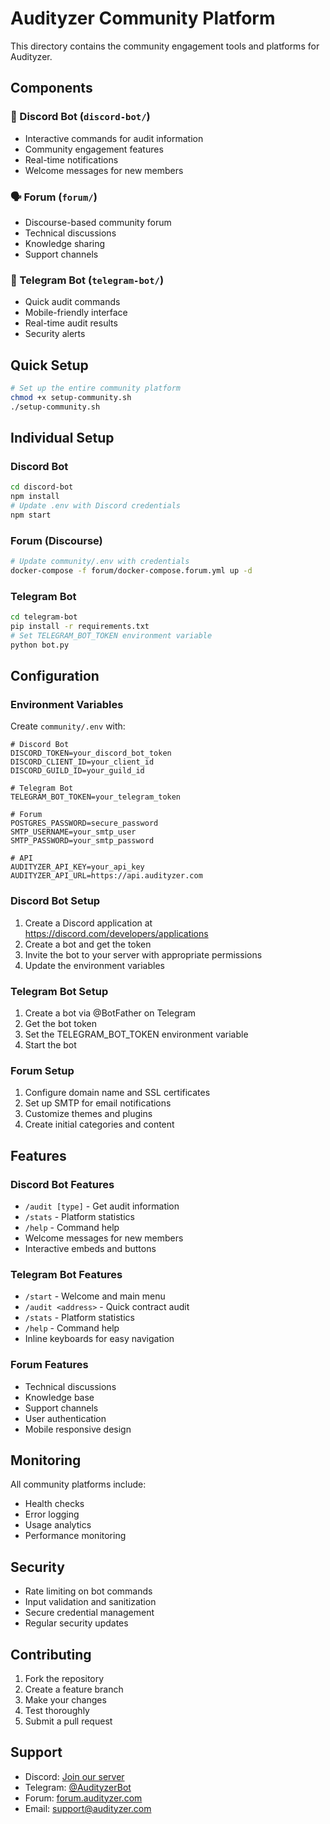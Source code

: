 
# Audityzer Community Platform

This directory contains the community engagement tools and platforms for Audityzer.

## Components

### 🤖 Discord Bot (`discord-bot/`)
- Interactive commands for audit information
- Community engagement features
- Real-time notifications
- Welcome messages for new members

### 🗣️ Forum (`forum/`)
- Discourse-based community forum
- Technical discussions
- Knowledge sharing
- Support channels

### 📱 Telegram Bot (`telegram-bot/`)
- Quick audit commands
- Mobile-friendly interface
- Real-time audit results
- Security alerts

## Quick Setup

```bash
# Set up the entire community platform
chmod +x setup-community.sh
./setup-community.sh
```

## Individual Setup

### Discord Bot
```bash
cd discord-bot
npm install
# Update .env with Discord credentials
npm start
```

### Forum (Discourse)
```bash
# Update community/.env with credentials
docker-compose -f forum/docker-compose.forum.yml up -d
```

### Telegram Bot
```bash
cd telegram-bot
pip install -r requirements.txt
# Set TELEGRAM_BOT_TOKEN environment variable
python bot.py
```

## Configuration

### Environment Variables
Create `community/.env` with:

```env
# Discord Bot
DISCORD_TOKEN=your_discord_bot_token
DISCORD_CLIENT_ID=your_client_id
DISCORD_GUILD_ID=your_guild_id

# Telegram Bot
TELEGRAM_BOT_TOKEN=your_telegram_token

# Forum
POSTGRES_PASSWORD=secure_password
SMTP_USERNAME=your_smtp_user
SMTP_PASSWORD=your_smtp_password

# API
AUDITYZER_API_KEY=your_api_key
AUDITYZER_API_URL=https://api.audityzer.com
```

### Discord Bot Setup
1. Create a Discord application at https://discord.com/developers/applications
2. Create a bot and get the token
3. Invite the bot to your server with appropriate permissions
4. Update the environment variables

### Telegram Bot Setup
1. Create a bot via @BotFather on Telegram
2. Get the bot token
3. Set the TELEGRAM_BOT_TOKEN environment variable
4. Start the bot

### Forum Setup
1. Configure domain name and SSL certificates
2. Set up SMTP for email notifications
3. Customize themes and plugins
4. Create initial categories and content

## Features

### Discord Bot Features
- `/audit [type]` - Get audit information
- `/stats` - Platform statistics
- `/help` - Command help
- Welcome messages for new members
- Interactive embeds and buttons

### Telegram Bot Features
- `/start` - Welcome and main menu
- `/audit <address>` - Quick contract audit
- `/stats` - Platform statistics
- `/help` - Command help
- Inline keyboards for easy navigation

### Forum Features
- Technical discussions
- Knowledge base
- Support channels
- User authentication
- Mobile responsive design

## Monitoring

All community platforms include:
- Health checks
- Error logging
- Usage analytics
- Performance monitoring

## Security

- Rate limiting on bot commands
- Input validation and sanitization
- Secure credential management
- Regular security updates

## Contributing

1. Fork the repository
2. Create a feature branch
3. Make your changes
4. Test thoroughly
5. Submit a pull request

## Support

- Discord: [Join our server](https://discord.gg/audityzer)
- Telegram: [@AudityzerBot](https://t.me/AudityzerBot)
- Forum: [forum.audityzer.com](https://forum.audityzer.com)
- Email: support@audityzer.com
